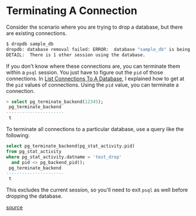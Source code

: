 # Terminating A Connection

Consider the scenario where you are trying to drop a database, but there are
existing connections.

```bash
$ dropdb sample_db
dropdb: database removal failed: ERROR:  database "sample_db" is being accessed by other users
DETAIL:  There is 1 other session using the database.
```

If you don't know where these connections are, you can terminate them within
a `psql` session. You just have to figure out the `pid` of those
connections. In [List Connections To A
Database](list-connections-to-a-database.md), I explained how to
get at the `pid` values of connections. Using the `pid` value, you can
terminate a connection.

```sql
> select pg_terminate_backend(12345);
 pg_terminate_backend
----------------------
 t
```

To terminate all connections to a particular database, use a query like the
following:

```sql
select pg_terminate_backend(pg_stat_activity.pid)
from pg_stat_activity
where pg_stat_activity.datname = 'test_drop'
  and pid <> pg_backend_pid();
 pg_terminate_backend
----------------------
 t
```

This excludes the current session, so you'll need to exit `psql` as well
before dropping the database.

[source](http://stackoverflow.com/questions/5408156/how-to-drop-a-postgresql-database-if-there-are-active-connections-to-it)
